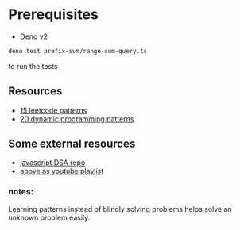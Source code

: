 # Prerequisites
* Deno v2

```bash
deno test prefix-sum/range-sum-query.ts
```
to run the tests


## Resources

- [15 leetcode patterns](https://blog.algomaster.io/p/15-leetcode-patterns)
- [20 dynamic programming patterns](https://blog.algomaster.io/p/20-patterns-to-master-dynamic-programming)


## Some external resources

- [javascript DSA repo](https://github.com/trekhleb/javascript-algorithms)
- [above as youtube playlist](https://www.youtube.com/playlist?list=PLLXdhg_r2hKA7DPDsunoDZ-Z769jWn4R8)


### notes:
Learning patterns instead of blindly solving problems helps solve an unknown problem easily.
